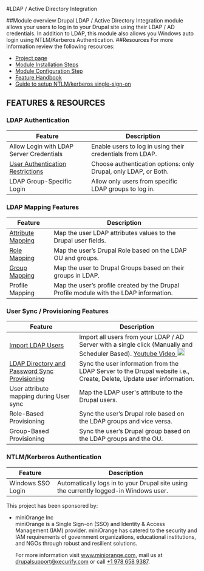 #LDAP / Active Directory Integration

##Module overview
Drupal LDAP / Active Directory Integration module allows your users to log in to your Drupal site using their LDAP / AD credentials. In addition to LDAP, this module also allows you Windows auto login using NTLM/Kerberos Authentication.
##Resources
For more information review the following resources:

* [Project page](https://www.drupal.org/project/ldap_auth)
* [Module Installation Steps](https://www.drupal.org/docs/contributed-modules/ldap-integration/how-to-install-ldap-active-directory-integration-module)
* [Module Configuration Step](https://www.drupal.org/docs/contributed-modules/ldap-integration/configure-ldap-login-with-drupal)
* [Feature Handbook](https://www.drupal.org/docs/contributed-modules/ldap-integration)
* [Guide to setup NTLM/kerberos single-sign-on](https://plugins.miniorange.com/guide-to-setup-kerberos-single-sign-sso)


## FEATURES & RESOURCES

### LDAP Authentication

| Feature                                                                                              | Description                                                  |
|------------------------------------------------------------------------------------------------------|--------------------------------------------------------------|
| Allow Login with LDAP Server Credentials                                                             | Enable users to log in using their credentials from LDAP.      |
| [User Authentication Restrictions](https://plugins.miniorange.com/drupal-ldap/drupal-login-settings) | Choose authentication options: only Drupal, only LDAP, or Both.|
| LDAP Group-Specific Login                                                                            | Allow only users from specific LDAP groups to log in.          |


### LDAP Mapping Features

| Feature                                                                                                                   | Description                                                                            |
|---------------------------------------------------------------------------------------------------------------------------|----------------------------------------------------------------------------------------|
| [Attribute Mapping](https://www.drupal.org/docs/contributed-modules/ldap-integration/ldap-attribute-mapping) | Map the user LDAP attributes values to the Drupal user fields.                         |
| [Role Mapping](https://www.drupal.org/docs/contributed-modules/ldap-integration/ldap-user-role-mapping)                   | Map the user’s Drupal Role based on the LDAP OU and groups.                            |
| [Group Mapping](https://www.drupal.org/docs/contributed-modules/ldap-integration/ldap-groups-to-drupal-groups-mapping)    | Map the user to Drupal Groups based on their groups in LDAP.                           |
| Profile Mapping                                                                                                           | Map the user’s profile created by the Drupal Profile module with the LDAP information. |

### User Sync / Provisioning Features

| Feature                                                                                                                                                                                                                                                  | Description                                                                                                         |
|----------------------------------------------------------------------------------------------------------------------------------------------------------------------------------------------------------------------------------------------------------|---------------------------------------------------------------------------------------------------------------------|
| [Import LDAP Users](https://www.drupal.org/docs/contributed-modules/ldap-integration/import-users-from-ldap) | Import all users from your LDAP / AD Server with a single click (Manually and Scheduler Based). [Youtube Video <img src="https://img.icons8.com/fluent/48/000000/youtube-play.png" width="20">](https://www.youtube.com/watch?v=T7yDZsY-HrM)                    |
| [LDAP Directory and Password Sync Provisioning](https://www.drupal.org/docs/contributed-modules/ldap-integration/ldap-sync-and-provisioning)                                                                                                             | Sync the user information from the LDAP Server to the Drupal website i.e., Create, Delete, Update user information. |
| User attribute mapping during User sync                                                                                                                                                                                                                  | Map the LDAP user's attribute to the Drupal users.                                                                  |
| Role-Based Provisioning                                                                                                                                                                                                                                  | Sync the user’s Drupal role based on the LDAP groups and vice versa.                                                |
| Group-Based Provisioning                                                                                                                                                                                                                                 | Sync the user’s Drupal group based on the LDAP groups and the OU.                                                   |


### NTLM/Kerberos Authentication

| Feature                                         | Description                                                       |
|--------------------------------------------------|-------------------------------------------------------------------|
| Windows SSO Login                                | Automatically logs in to your Drupal site using the currently logged-in Windows user. |






This project has been sponsored by:
* miniOrange Inc\
  miniOrange is a Single Sign-on (SSO) and Identity & Access Management (IAM) provider.
  miniOrange has catered to the security and IAM requirements of government organizations, educational institutions, and NGOs through robust and resilient solutions.

  For more information visit www.miniorange.com, mail us at [drupalsupport@xecurify.com](mailto:drupalsupport@xecurify.com) or call [+1 978 658 9387](tel:+19786589387).
